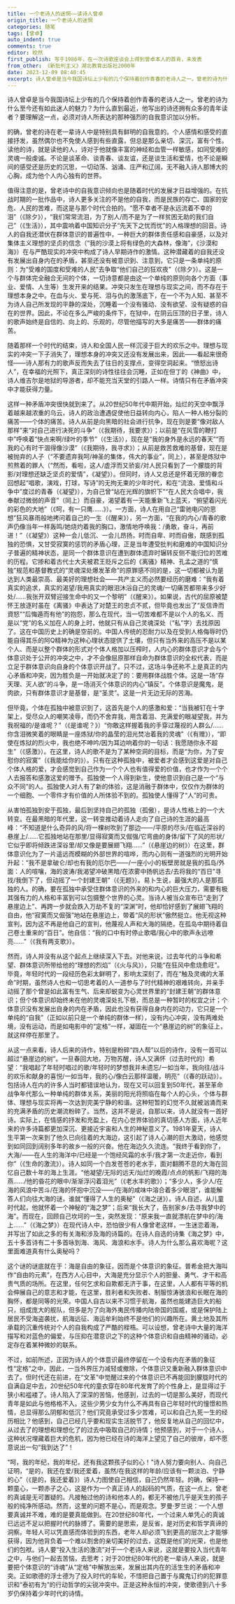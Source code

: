 ```yaml
---
title: 一个老诗人的迷惘——读诗人曾卓
origin_title: 一个老诗人的迷惘
categories: 随笔
tags: [曾卓]
auto_indent: true
comments: true
editor: 皎然
first_publish: 写于1986年，在一次诗歌座谈会上得到曾卓本人的首肯，未发表
from_other: 《新批判主义》湖北教育出版社2000年
date: 2023-12-09 08:40:45
excerpt: 诗人曾卓是当今我国诗坛上少有的几个保持着创作青春的老诗人之一。曾老的诗为什么至今还有如此迷人的魅力？为什么直到最近，他写出的诗还拥有众多的青年读者？要理解这一点，必须对诗人所表达的那种强烈的自我意识加以分析。
---
```

诗人曾卓是当今我国诗坛上少有的几个保持着创作青春的老诗人之一。曾老的诗为什么至今还有如此迷人的魅力？为什么直到最近，他写出的诗还拥有众多的青年读者？要理解这一点，必须对诗人所表达的那种强烈的自我意识加以分析。

的确，曾老的诗在老一辈诗人中是特别具有鲜明的自我意的。个人感情和感受的直接抒发，虽然偶尔也不免使人感到有些直露，但总是那么亲切、深沉，富有个性。读他的诗，就是读他的人，诗对于他就像丰富的神经和血管一样敏感，如同受难的灵魂一般虔诚。不论是谈革命、谈青春、谈友谊，还是谈生活和爱情，也不论是瞬间的感受还是历史的沉思，一切动荡、汹涌、庄严和辽阔，无不融入诗人那博大的心胸，成为他个人内心独有的世界。

值得注意的是，曾老诗中的自我意识倾向也是随着时代的发展才日益增强的。在抗战时期的一批作品中，诗人更多关注的不是他的自我，而是民族的存亡、国家的安危、人民的苦难，而这是与那个时代合拍的。“愿不幸者不是永远流着不幸的泪”（《除夕》），“我们常常流泪，为了别人/而不是为了一样贫困无助的我们自己”（《生活》），其中震响着中国知识分子“先天下之忧而忧”的人格理想的回音。诗人的自我还潜伏在群体意识的普遍性中，一种巨大的群体责任感和自豪感，以及对集体主义理想的坚贞的信念（“我的沙漠上将有绿色的大森林，像海”，《沙漠和海》）在与严酷现实的冲突中构成了诗人早期诗作的激情。这种潜藏着的自我还没有发展出自身内在的矛盾，甚至还没有被意识到、注意到，它只是一条单纯的原则：为“受难的国度和受难的人民”去争取“他们自己的狂欢夜”（《除夕》）。这是一个与群体完全融合无间的个体，一切诗意都是由这一个单纯的原则向各个方面（事业、爱情、人生等）生发开来的结果。冲突只发生在理想与现实之间，而不存在于理想本身之中。在血与火、爱与死、泪与仇的激荡底下，在一个不为人知、甚至不为诗人自己所发现的平静的深处，沉睡着一个没有骚动、没有欲望、没有疑惑的自在的世界。因此，不论在多么严峻的条件下，在狱中，在阴云压顶的日子里，诗人的歌声始终是自信的、向上的、乐观的，尽管他描写的大多是痛苦——群体的痛苦。

随着那样一个时代的结束，诗人和全国人民一样沉浸于巨大的欢乐之中。理想与现实的冲突一下子消失了，理想本身的冲突又还没有发展出来，因此——看起来很奇怪——诗人那有力的歌声反而失去了往日的支撑点，变得空洞起来。“愤怒出诗人”，在幸福的光照下，真正深刻的诗性往往会沉睡，正如在但丁的《神曲》中，诗人维吉尔是地狱的导游者，却不能充当天堂的引路人一样。诗情只有在矛盾冲突中才能获得力量。

这样一种矛盾冲突很快就到来了。从20世纪50年代中期开始，灿烂的天空中飘浮着越来越浓重的乌云，诗人的政治遭遇促使他日益转向内心，陷人一种人格分裂的痛苦——个体的痛苦。诗人从前是向黑暗的社会进行抗争，现在则是要“像对敌人那样”来“对自己进行决死的斗争”（《我期待，我要求》）；以前是“在风雪的鞭打中”呼唤着“快点来啊/绿叶的季节”（《生活》），现在是“我的身外是永远的春天”“而我的心有时干涸得像沙漠”（《我期待，我寻求》）；从前是救苦救难的基督，现在是被抛弃的人子（“不要遗弃我呵/神圣的集体，伟大的事业”，同上），甚至是炼狱中煎熬着的罪人（“然而，看啦，这人/虚浮而又骄妄/对人民只看到了一个朦胧的背影/对理想还缺乏坚贞的爱情”，《凝望》）。但同时，诗人又总还是怀着无限的眷恋回想起“唱歌，演戏，打球，写诗”的无拘无束的少年时代，和在“流浪、爱情和斗争中”度过的青春（《凝望》），为自己曾“站在光辉的旗帜下”“在人民大合唱中，我奉献过微弱的声音”（同上）而自豪，渴望着有一天能重新飞上蓝天，“俯望着闪光的彩色的大地”（《呵，有一只鹰……》）。一方面，诗人在用自己“雷驰电闪的思想”狂风暴雨般地拷问着自己的一生（《醒来》），另一方面，“在我的内心/青春的歌声仍像当年一样轰鸣/她烧灼着我的胸口，激情地呼唤我：/勇敢，奋斗，再前进！”（《凝望》）这种一会儿低沉、一会儿昂扬，时而自卑、时而自傲，既感到孤独的恐惧，又甘受寂寞的惩罚的矛盾心理，正是当年遭受批判和磨难的中国知识分子普遍的精神状态，是同一个群体意识在遭到群体遗弃时辗转反侧不能归位的苦难的历程。它掺和着古代士大夫被君王贬斥之后的《离骚》精神、孔孟之道的“慎独”规范和基督教式的“灵魂深处爆发革命”的原罪感不同的是，这一切都被认为是达到人类最崇高、最美好的理想社会——共产主义而必然要经历的磨难：“我有着真实的追求，真实的渴望/我用真实的眼泪沐浴自己的灵魂/一切痛苦都带来多少好处/……我张开双臂迎接生命中的又一个黎明”（《醒来》）。如果说，古代的屈原被楚怀王放逐时虽在《离骚》中表达了对楚王的忠贞不贰，但毕竟也发出了“反信谗而資怒”“后悔遁而有他”的抱怨，那么在现代，当一切苦难都不是以个人的名义、而是以“党”的名义加在人的身上时，他就只有从自己灵魂深处（“私”字）去找原因了。这在中国历史上的确是空前的。中国人传统的忍耐力以及在受到人格侮辱时仍能自得其乐的阿Q精神为这种心理状态提供了土壤，但只有当外来的高压不是以某个人、而是以整个群体的形式对个体人格加以压榨时，人内心的群体意识才会与个体意识处于公开的冲突之中，才不会像屈原那样自命为群体意识的全权代表，而是立足于群体意识向自身的个体意识开战了。只不过，这场斗争还称不上是真正的内心矛盾和冲突，因为胜负是一开始就决定了的：要用群体战胜个体。这是一场“存天理、灭人欲”的斗争，是一场消灭个体意识的内心“镇反”。个体意识是魔鬼，是肉欲，只有群体意识才是基督，是“圣灵”。这是一片无边无际的苦海。

但毕竟，个体在孤独中被意识到了，这首先是个人的感激和爱：“当我被钉在十字架上，受尽众人的嘲笑凌辱，而仍不舍弃我，用含着泪、充满爱的眼凝望我，并为我祝福的/是谁呢？”（《是谁呢？》）“你敢这样握着我的手穿过蔑视的人群么/……你含泪微笑着的眼睛是一座炼狱/你的晶莹的泪光焚冶着我的灵魂”（《有赠》），“即使在炼狱的烈火中，我也绝不呻吟/因为耳边响着你的一句话：我愿随你永不超生”（《感激》）。在这里，诗人的歌不是为了某种空洞的目标，而是“为你，为了安慰你的寂寞”（《我能给你的》）。只有在这种孤独中，被爱者才会感到这爱是对自己个体人格的爱，才会感觉到自己作为一个个人也有值得爱的价值，也才作为一个个人去报答和感激这爱的赠予。孤独使一个人得到新生，使他意识到自己是一个“与众不同”的人。孤独使人对人有了新的体验，这是消融于群体中，仅仅作为群体的一个细胞、一个零件才有价值的人所体验不到的。孤独使人懂得了“人”的可贵。

从害怕孤独到安于孤独，最后到坚持自己的孤独（孤傲），是诗人性格上的一个大转变。在最黑暗的年代里，这一转变推动着诗人走向了自己诗的生涯的最高峰：“不知道是什么奇异的风/将一棵树吹到了那边——/平原的尽头/在临近深谷的悬崖上/……它孤独地站在那里/显得寂寞而又倔强/它弯曲的身体/留下了风的形状/它似乎即将倾跌进深谷里/却又像是要展翅飞翔……”（《悬崖边的树》）在这里，群体意识化为了一片遥远而模糊的外部世界的喧哗，而内心则有一道强烈的光明开始升起：“我不是拿破仑/却也有我的厄尔巴——/一座小小的板壁房就是我的孤岛/外面：人的喧嚷，海的波涛/我渴望冲破黑暗/在浓雾中扬帆远去/去将我的“百日”寻找/我倒下了，但动摇了一个封建王朝”（《无题》）。易卜生说，最强大的人是那孤独的人。的确，要在孤独中承受住群体意识的外来的和内心的巨大压力，需要有极其强有力的人格和丰富到可以包摄整个世界的心灵。当诗人被当众宣布已“走到了悬崖边上”、再跨一步就会跌入万劫不复的“深渊”时，他却恰好感到了展翅飞翔的自由，他“寂寞而又倔强”地站在悬崖边上，带着“风的形状”傲然挺立。他无视这种宣判，因为这不再是他自己的宣判，他蔑视人声和大海的隔绝，在孤岛中期待着自己卷土重来的“百日”。他自信：“我的口中有时停止歌唱/我心中的歌声永远嘹亮……”（《我有两支歌》）。

然而，诗人并没有从这个起点上继续深入下去。对他来说，过去年代的斗争和希望、群体意识所带给他的“理想的烈焰”（《火与风》），只能“在狂风中愈烧愈旺”。毕竟，年轻时代的一段经历色彩太鲜明了，影响太深刻了，而在“触及灵魂的大革命”时期，虽然诗人也和一切思考着的人一道参与了时代精神的艰难转向，并亲手动摇了那个曾是如此富有生气、后来却蜕变为心灵世界里的“封建王朝”的群体意识；但个体意识却始终未在他的灵魂深处扎下根，而总是一种暂时的权宜之计；个体意识没有发展出自身的内在矛盾，因此也没有获得自身内在的动力，它只是一个单纯的“自我”（正如以前只是一个单纯的群体一样），没有内心冲突，没有两难处境，没有运动，而是如电影中的“定格”一样，凝固在一个“悬崖边的树”的象征上，就这样停在那里了。

从这一点来看，诗人后来的诗作，特别是粉碎“四人帮”以后的诗作，没有一首可以超过“悬崖边的树”。一旦春回大地，万物苏醒，诗人又满怀（过去时代的）希望：“我唱起了年轻时唱过的歌/年轻时的梦想我并未遗忘/一如当年，我向往/战斗的欢乐和献身的喜悦/一如当年，我的心/像白云那样温暖，明亮”（《春的跃动》）。包括诗人在内的许多人当时都错误地认为，现在又可以回复到50年代，甚至革命战争年代那么一种单纯的群体关系，美丽的阳光将照临在每个人的心头，个体与群体、理想与现实将再一次达到完美宁静的和谐。这种短暂的幻觉不久就被汹涌而来的充满矛盾的历史潮流粉碎了。当然，这并不是说，自那以来，诗人就没有一首好诗。实际上，在情感的抒发和充盈上，在内心世界体验的真切感人方面，诗人近年来的许多诗篇都更加深沉、更接近宇宙和人生的神秘意义了。1981年夏天，诗人生平第一次来到了他久已向往着的大海边，这引起了诗人心潮的巨大激动，他感觉到如同回到阔别多年的故乡一般的兴奋。他在海边久久流连。“我终于看到你了，大海/——在人生的海洋中/已经是一个饱经风霜的水手/我才第一次走近你，看到你”（《生命的激流》）。诗人如同一个白发苍苍的老水手，面对翻腾不息的大海在回忆自己数十年的海上生涯。“他凝望/无际的远天/灿烂的晚霞/点点的帆影/飞翔的海燕……/他的昏花的眼中/渐渐浮闪着泪光”（《老水丰的歌》）；“多少人，多少人/在海的风浪中苦斗/在海的怀抱中沉没——/在海的咸味中溶合着多少眼泪”，谁能解答人们向往大海的谜，谁就“懂得了人生的奥秘”（《海之谜》）。诗人自述，从儿童时代起，他就怀着一个神秘的“海之梦”；后来“我长大了，告别家乡/去寻我梦中的海”。而现在，回顾自己坎坷的一生，突然发现：“原来我一直就漂航在梦中的/海上……”（《海之梦》）在现代诗人中，恐怕很少有人像曾老这样，一生迷恋着海，并写出了如此之多的有关海和涉及海的诗篇的。在诗人自选的诗集《海之梦》中，五十多首诗有二十多首咏到海、海风、海浪和水手。诗人为什么那么喜欢海呢？这里面难道真有什么奥秘吗？

这个谜的谜底就在于：海是自由的象征，因而是个体意识的象征。普希金把大海叫作“自由的元素”，在西方人心目中，大海是充分显示个人的胆量、勇气、才干和高贵气质的场所。在这里，任何乞求和自欺都无济于事，在这里，人人都有平等的机会伸展自己的意志和才能，在这里，胜利者和失败者、制服惊涛骇浪和长眠在海的胸怀，都是同等的光荣。中国人自古以来不习惯于航海，虽然也能建造巨大的船只，组成庞大的舰队，但多是为了向海外夷民传播内陆帝国的国威，或是保护陆上居民不受海盗袭扰，航海远征、海运牟利始终不是他们的兴趣所在。黄土地及其所承载的沉重传统对个人的自我构成了严酷的桎梏。可以设想，曾老诗中大量的海洋描写和对蓝色的偏爱，与压抑在潜意识之下的这种个体意识和自由精神的骚动，必定存在着某种微妙的联系。

不过，如前所述，正因为诗人的个体意识最终停留在一个没有内在矛盾的象征性“定格”之中，因此，一当外界压力减轻或撤除，个体意识又重新融入群体意识中去了。但时代还在前进，在“文革”中觉醒过来的个体意识已不再能回到朦胧时代的自满自足中去，20世纪50年代的童衣穿在80年代发育了的个性身上，是显得过于狭小和褴褛了。诗人陷入了深深的苦恼，他感到，过去的一切是那么美好，而现代青年是如此与他格格不入。这些少男少女为什么不再具有自己年轻时代的憧憬和热情，总显得那么阴郁和低沉？他们究竟承受过多少苦难，可以和自己九死一生的经历相比？他感到，自己已经几乎要和现实生活脱节了，他反复地从自己的回忆中，从过去了的理想和理想化了的过去中吸取自己的诗情；他预感到，对于一个诗人，这种状况埋藏着巨大的危机，因为他已经在诗的海洋上望见了自己的彼岸，却不愿意说出一句“我到达了”！

“呵，我的年纪，我的年纪，还有我这颗孩子似的心！”诗人努力要向别人、向自己证明，“是的，我还在爱/我还爱着，虽然/在我这样的年龄/应该有一颗淡泊、宁静的心”（《是的，我还爱着》）诗人力图使自己相信，自己仍然年轻。的确，保持一颗童心，一颗赤子之心，这是作为一个真正诗人的起码的气质，在这一点上，曾老的真诚是无可置疑的。凡接触过他的诗和他本人的，都无不被他几乎是天生的孩子般的纯净所感动。然而，这里的问题不是心，而是观念。罗曼·罗兰说：一个人想要真诚并不难，难的是要真能做到。在20世纪80年代，一个过来人单凭心的真诚已远远不足以把握时代的脉搏了。需要的是思索，是反省，是对历史和哲学真谛的洞察。年轻人可以凭直感而体验到的东西，老年人却必须飞到更高的层次上才能够获得，因为他背负着一个难以割舍的亲切美好的过去，这既是他们的光荣，也是他们的包袱。诗人要“投入生活的激流”对于一个老诗人来说，这就是要投入当代青年之中，与他们一起去苦恼，去思考；对于20世纪80年代的老一辈诗人来说，就是要把个体意识的“诗魂”从“定格”中解放出来，发展出其内在的活生生的矛盾和冲突。正如歌德的浮士德为了投入时代的车轮，不惜把自己置于与魔鬼订约的犯罪意识和“泰初有为”的行动哲学的尖锐冲突中。正是这种永恒的冲突，使歌德到八十多岁仍保持着少年时代的诗情。
